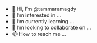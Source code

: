 - 👋 Hi, I’m @tammaramagdy
- 👀 I’m interested in ...
- 🌱 I’m currently learning ...
- 💞️ I’m looking to collaborate on ...
- 📫 How to reach me ...

<!---
tammaramagdy/tammaramagdy is a ✨ special ✨ repository because its `README.md` (this file) appears on your GitHub profile.
You can click the Preview link to take a look at your changes.
--->
